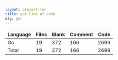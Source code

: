 ```yaml
---
layout: project-loc
title: gor Line of code
ssg: gor
---
```

<div class="table-responsive">
<table class="table">
<thead><tr>
<th>Language</th>
<th>Files</th>
<th>Blank</th>
<th>Comment</th>
<th>Code</th>
</tr></thead><tbody>
<tr><td>Go</td><td> 19</td><td> 372</td><td> 166</td><td> 2699</td></tr>
<tr><td>Total</td><td>19</td><td>372</td><td>166</td><td>2699</td></tr>
</tbody></table></div>
